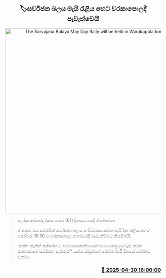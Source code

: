 <p align='center'><b><h2 align='center' title='The Sarvajana Balaya May Day Rally will be held in Warakapola tomorrow.'>🏷සර්වජන බලය මැයි රැළිය හෙට වරකාපොලදී පැවැත්වෙයි</h2></b></p>
<p align='center'><img src='https://helakuru.sgp1.cdn.digitaloceanspaces.com/esana/images/lib/sarwajana-may.jpg' width='600' alt='The Sarvajana Balaya May Day Rally will be held in Warakapola tomorrow.'></p>

> ලෝක කම්කරු දිනය හෙට (01) දිනයට යෙදී තිබෙනවා.

> ඒ අනුව එය සමරමින් සර්වජන බලය සංවිධානය කරන මැයි දින රැළිය හෙට පෙරවරු 10.30 ට වරකාපොල නගරයේදී පැවැත්වීමට නියමිතයි.

> ‘ඉන්න තැනින් ඉස්සරහට, ව්‍යවසායකත්වයෙන් පණ පෙවුණු වැඩ කරන ජනතාවගේ සර්වජන සැමරුම’' යන්න ඔවුන්ගේ මෙවර මැයි දිනයේ තේමාව වනවා.



<h3 align='right'><a href='https://www.helakuru.lk/esana/p/109694/'>📅 2025-04-30 16:00:00</a></h3>
